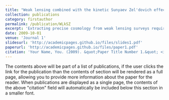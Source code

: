 ```yaml
---
title: "Weak lensing combined with the kinetic Sunyaev Zel'dovich effect: A study of baryonic feedback"
collection: publications
category: firstauthor
permalink: /publication/WLkSZ
excerpt: 'Extracting precise cosmology from weak lensing surveys requires modelling the non-linear matter power spectrum, which is suppressed at small scales due to baryonic feedback processes. However, hydrodynamical galaxy formation simulations make widely varying predictions for the amplitude and extent of this effect. We use measurements of Dark Energy Survey Year 3 weak lensing (WL) and Atacama Cosmology Telescope DR5 kinematic Sunyaev-Zel'dovich (kSZ) to jointly constrain cosmological and astrophysical baryonic feedback parameters using a flexible analytical model, `baryonification'. First, using WL only, we compare the S8 constraints using baryonification to a simulation-calibrated halo model, a simulation-based emulator model and the approach of discarding WL measurements on small angular scales. We find that model flexibility can shift the value of S8 and degrade the uncertainty. The kSZ provides additional constraints on the astrophysical parameters and shifts S8 to S8=0.823+0.019−0.020, a higher value than attained using the WL-only analysis. We measure the suppression of the non-linear matter power spectrum using WL + kSZ and constrain a mean feedback scenario that is more extreme than the predictions from most hydrodynamical simulations. We constrain the baryon fractions and the gas mass fractions and find them to be generally lower than inferred from X-ray observations and simulation predictions. We conclude that the WL + kSZ measurements provide a new and complementary benchmark for building a coherent picture of the impact of gas around galaxies across observations.'
date: 2009-10-01
venue: 'Journal 1'
slidesurl: 'http://academicpages.github.io/files/slides1.pdf'
paperurl: 'http://academicpages.github.io/files/paper1.pdf'
citation: 'Your Name, You. (2009). &quot;Paper Title Number 1.&quot; <i>Journal 1</i>. 1(1).'
---
```


The contents above will be part of a list of publications, if the user clicks the link for the publication than the contents of section will be rendered as a full page, allowing you to provide more information about the paper for the reader. When publications are displayed as a single page, the contents of the above "citation" field will automatically be included below this section in a smaller font.

